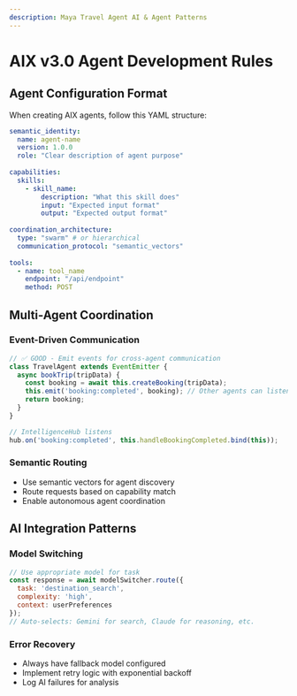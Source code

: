 ```yaml
---
description: Maya Travel Agent AI & Agent Patterns
---
```


# AIX v3.0 Agent Development Rules

## Agent Configuration Format

When creating AIX agents, follow this YAML structure:

```yaml
semantic_identity:
  name: agent-name
  version: 1.0.0
  role: "Clear description of agent purpose"
  
capabilities:
  skills:
    - skill_name:
        description: "What this skill does"
        input: "Expected input format"
        output: "Expected output format"
        
coordination_architecture:
  type: "swarm" # or hierarchical
  communication_protocol: "semantic_vectors"
  
tools:
  - name: tool_name
    endpoint: "/api/endpoint"
    method: POST
```

## Multi-Agent Coordination

### Event-Driven Communication
```javascript
// ✅ GOOD - Emit events for cross-agent communication
class TravelAgent extends EventEmitter {
  async bookTrip(tripData) {
    const booking = await this.createBooking(tripData);
    this.emit('booking:completed', booking); // Other agents can listen
    return booking;
  }
}

// IntelligenceHub listens
hub.on('booking:completed', this.handleBookingCompleted.bind(this));
```

### Semantic Routing
- Use semantic vectors for agent discovery
- Route requests based on capability match
- Enable autonomous agent coordination

## AI Integration Patterns

### Model Switching
```javascript
// Use appropriate model for task
const response = await modelSwitcher.route({
  task: 'destination_search',
  complexity: 'high',
  context: userPreferences
});
// Auto-selects: Gemini for search, Claude for reasoning, etc.
```

### Error Recovery
- Always have fallback model configured
- Implement retry logic with exponential backoff
- Log AI failures for analysis
